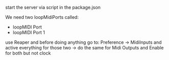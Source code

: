 start the server via script in the package.json

We need two loopMidiPorts called:
- loopMIDI Port
- loopMIDI Port 1

use Reaper and before doing anything go to: 
Preference -> MidiInputs and active everything for those two
-> do the same for Midi Outputs and Enable for both but not clock